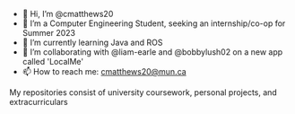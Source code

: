 - 👋 Hi, I’m @cmatthews20
- 👀 I’m a Computer Engineering Student, seeking an internship/co-op for Summer 2023
- 🌱 I’m currently learning Java and ROS
- 💞️ I’m collaborating with @liam-earle and @bobbylush02 on a new app called 'LocalMe'
- 📫 How to reach me: cmatthews20@mun.ca

My repositories consist of university coursework, personal projects, and extracurriculars
<!---
Cole-Matthews/Cole-Matthews is a ✨ special ✨ repository because its `README.md` (this file) appears on your GitHub profile.
You can click the Preview link to take a look at your changes.
--->
